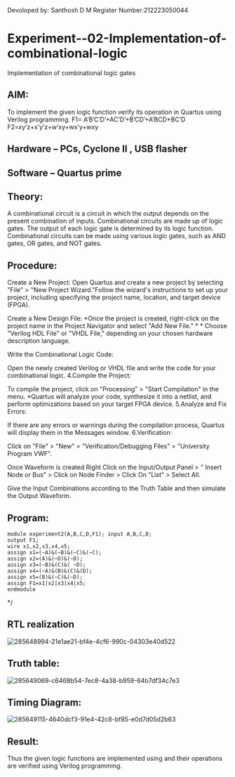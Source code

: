 Devoloped by: Santhosh D M
Register Number:212223050044
# Experiment--02-Implementation-of-combinational-logic
Implementation of combinational logic gates
 
## AIM:
To implement the given logic function verify its operation in Quartus using Verilog programming.
 F1= A’B’C’D’+AC’D’+B’CD’+A’BCD+BC’D
F2=xy’z+x’y’z+w’xy+wx’y+wxy
 
 
 



## Hardware – PCs, Cyclone II , USB flasher
## Software – Quartus prime

## Theory:
A combinational circuit is a circuit in which the output depends on the present combination of inputs. Combinational circuits are made up of logic gates. The output of each logic gate is determined by its logic function. Combinational circuits can be made using various logic gates, such as AND gates, OR gates, and NOT gates.
## Procedure:
Create a New Project: Open Quartus and create a new project by selecting "File" > "New Project Wizard."Follow the wizard's instructions to set up your project, including specifying the project name, location, and target device (FPGA).

Create a New Design File: *Once the project is created, right-click on the project name in the Project Navigator and select "Add New File." * * Choose "Verilog HDL File" or "VHDL File," depending on your chosen hardware description language.

Write the Combinational Logic Code:

Open the newly created Verilog or VHDL file and write the code for your combinational logic.
4.Compile the Project:

To compile the project, click on "Processing" > "Start Compilation" in the menu. *Quartus will analyze your code, synthesize it into a netlist, and perform optimizations based on your target FPGA device.
5.Analyze and Fix Errors:

If there are any errors or warnings during the compilation process, Quartus will display them in the Messages window.
6.Verification:

Click on "File" > "New" > "Verification/Debugging Files" > "University Program VWF".

Once Waveform is created Right Click on the Input/Output Panel > " Insert Node or Bus" > Click on Node Finder > Click On "List" > Select All.

Give the Input Combinations according to the Truth Table and then simulate the Output Waveform.
## Program:
```
module experiment2(A,B,C,D,F1); input A,B,C,D;
output F1;
wire x1,x2,x3,x4,x5;
assign x1=(~A)&(~B)&(~C)&(~C);
assign x2=(A)&(~D)&(~D);
assign x3=(~B)&(C)&( ~D);
assign x4=(~A)&(B)&(C)&(D);
assign x5=(B)&(~C)&(~D);
assign F1=x1|x2|x3|x4|x5;
endmodule

```
*/
## RTL realization
![285648994-21e1ae21-bf4e-4cf6-990c-04303e40d522](https://github.com/Sandy-56/Experiment--02-Implementation-of-combinational-logic-/assets/152118022/3e6d4f0d-39b6-44a1-85a7-e82c3ae7e5a0)

## Truth table:
![285649069-c6468b54-7ec8-4a38-b959-64b7df34c7e3](https://github.com/Sandy-56/Experiment--02-Implementation-of-combinational-logic-/assets/152118022/aaf5cd92-50fb-4203-a799-1c34567170c0)



## Timing Diagram:
![285649115-4640dcf3-91e4-42c8-bf85-e0d7d05d2b63](https://github.com/Sandy-56/Experiment--02-Implementation-of-combinational-logic-/assets/152118022/8df623fc-6b40-40f2-93da-307d6dc8a976)

## Result:
Thus the given logic functions are implemented using  and their operations are verified using Verilog programming.
